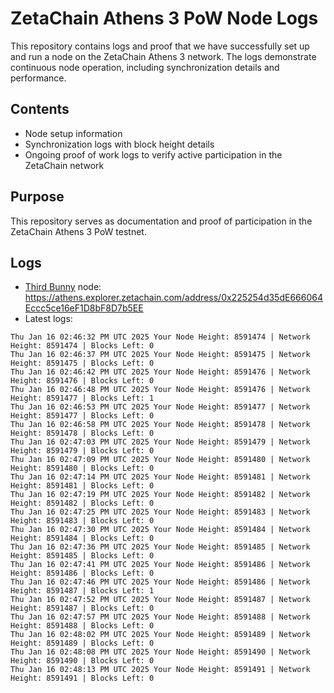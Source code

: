 # ZetaChain Athens 3 PoW Node Logs
This repository contains logs and proof that we have successfully set up and run a node on the ZetaChain Athens 3 network. The logs demonstrate continuous node operation, including synchronization details and performance.

## Contents
- Node setup information
- Synchronization logs with block height details
- Ongoing proof of work logs to verify active participation in the ZetaChain network

## Purpose
This repository serves as documentation and proof of participation in the ZetaChain Athens 3 PoW testnet.

## Logs

- [Third Bunny](https://thirdbunny.xyz/) node: https://athens.explorer.zetachain.com/address/0x225254d35dE666064Eccc5ce16eF1D8bF8D7b5EE
- Latest logs:
```
Thu Jan 16 02:46:32 PM UTC 2025 Your Node Height: 8591474 | Network Height: 8591474 | Blocks Left: 0
Thu Jan 16 02:46:37 PM UTC 2025 Your Node Height: 8591475 | Network Height: 8591475 | Blocks Left: 0
Thu Jan 16 02:46:42 PM UTC 2025 Your Node Height: 8591476 | Network Height: 8591476 | Blocks Left: 0
Thu Jan 16 02:46:48 PM UTC 2025 Your Node Height: 8591476 | Network Height: 8591477 | Blocks Left: 1
Thu Jan 16 02:46:53 PM UTC 2025 Your Node Height: 8591477 | Network Height: 8591477 | Blocks Left: 0
Thu Jan 16 02:46:58 PM UTC 2025 Your Node Height: 8591478 | Network Height: 8591478 | Blocks Left: 0
Thu Jan 16 02:47:03 PM UTC 2025 Your Node Height: 8591479 | Network Height: 8591479 | Blocks Left: 0
Thu Jan 16 02:47:09 PM UTC 2025 Your Node Height: 8591480 | Network Height: 8591480 | Blocks Left: 0
Thu Jan 16 02:47:14 PM UTC 2025 Your Node Height: 8591481 | Network Height: 8591481 | Blocks Left: 0
Thu Jan 16 02:47:19 PM UTC 2025 Your Node Height: 8591482 | Network Height: 8591482 | Blocks Left: 0
Thu Jan 16 02:47:25 PM UTC 2025 Your Node Height: 8591483 | Network Height: 8591483 | Blocks Left: 0
Thu Jan 16 02:47:30 PM UTC 2025 Your Node Height: 8591484 | Network Height: 8591484 | Blocks Left: 0
Thu Jan 16 02:47:36 PM UTC 2025 Your Node Height: 8591485 | Network Height: 8591485 | Blocks Left: 0
Thu Jan 16 02:47:41 PM UTC 2025 Your Node Height: 8591486 | Network Height: 8591486 | Blocks Left: 0
Thu Jan 16 02:47:46 PM UTC 2025 Your Node Height: 8591486 | Network Height: 8591487 | Blocks Left: 1
Thu Jan 16 02:47:52 PM UTC 2025 Your Node Height: 8591487 | Network Height: 8591487 | Blocks Left: 0
Thu Jan 16 02:47:57 PM UTC 2025 Your Node Height: 8591488 | Network Height: 8591488 | Blocks Left: 0
Thu Jan 16 02:48:02 PM UTC 2025 Your Node Height: 8591489 | Network Height: 8591489 | Blocks Left: 0
Thu Jan 16 02:48:08 PM UTC 2025 Your Node Height: 8591490 | Network Height: 8591490 | Blocks Left: 0
Thu Jan 16 02:48:13 PM UTC 2025 Your Node Height: 8591491 | Network Height: 8591491 | Blocks Left: 0
```
